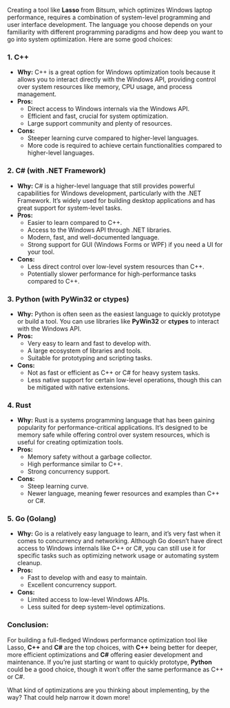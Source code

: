 Creating a tool like **Lasso** from Bitsum, which optimizes Windows laptop performance, requires a combination of system-level programming and user interface development. The language you choose depends on your familiarity with different programming paradigms and how deep you want to go into system optimization. Here are some good choices:

### 1. **C++**
   - **Why:** C++ is a great option for Windows optimization tools because it allows you to interact directly with the Windows API, providing control over system resources like memory, CPU usage, and process management.
   - **Pros:** 
     - Direct access to Windows internals via the Windows API.
     - Efficient and fast, crucial for system optimization.
     - Large support community and plenty of resources.
   - **Cons:**
     - Steeper learning curve compared to higher-level languages.
     - More code is required to achieve certain functionalities compared to higher-level languages.

### 2. **C# (with .NET Framework)**
   - **Why:** C# is a higher-level language that still provides powerful capabilities for Windows development, particularly with the .NET Framework. It’s widely used for building desktop applications and has great support for system-level tasks.
   - **Pros:**
     - Easier to learn compared to C++.
     - Access to the Windows API through .NET libraries.
     - Modern, fast, and well-documented language.
     - Strong support for GUI (Windows Forms or WPF) if you need a UI for your tool.
   - **Cons:**
     - Less direct control over low-level system resources than C++.
     - Potentially slower performance for high-performance tasks compared to C++.

### 3. **Python (with PyWin32 or ctypes)**
   - **Why:** Python is often seen as the easiest language to quickly prototype or build a tool. You can use libraries like **PyWin32** or **ctypes** to interact with the Windows API.
   - **Pros:**
     - Very easy to learn and fast to develop with.
     - A large ecosystem of libraries and tools.
     - Suitable for prototyping and scripting tasks.
   - **Cons:**
     - Not as fast or efficient as C++ or C# for heavy system tasks.
     - Less native support for certain low-level operations, though this can be mitigated with native extensions.

### 4. **Rust**
   - **Why:** Rust is a systems programming language that has been gaining popularity for performance-critical applications. It’s designed to be memory safe while offering control over system resources, which is useful for creating optimization tools.
   - **Pros:**
     - Memory safety without a garbage collector.
     - High performance similar to C++.
     - Strong concurrency support.
   - **Cons:**
     - Steep learning curve.
     - Newer language, meaning fewer resources and examples than C++ or C#.

### 5. **Go (Golang)**
   - **Why:** Go is a relatively easy language to learn, and it’s very fast when it comes to concurrency and networking. Although Go doesn’t have direct access to Windows internals like C++ or C#, you can still use it for specific tasks such as optimizing network usage or automating system cleanup.
   - **Pros:**
     - Fast to develop with and easy to maintain.
     - Excellent concurrency support.
   - **Cons:**
     - Limited access to low-level Windows APIs.
     - Less suited for deep system-level optimizations.

### Conclusion:
For building a full-fledged Windows performance optimization tool like Lasso, **C++** and **C#** are the top choices, with **C++** being better for deeper, more efficient optimizations and **C#** offering easier development and maintenance. If you’re just starting or want to quickly prototype, **Python** could be a good choice, though it won’t offer the same performance as C++ or C#.

What kind of optimizations are you thinking about implementing, by the way? That could help narrow it down more!